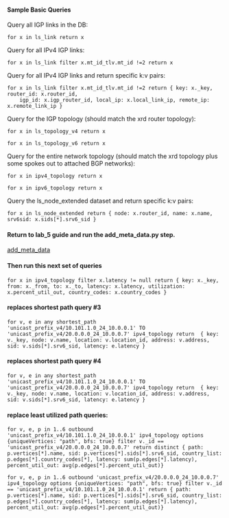 #### Sample Basic Queries

Query all IGP links in the DB:
```
for x in ls_link return x
```
Query for all IPv4 IGP links:
```
for x in ls_link filter x.mt_id_tlv.mt_id !=2 return x
```
Query for all IPv4 IGP links and return specific k:v pairs:
```
for x in ls_link filter x.mt_id_tlv.mt_id !=2 return { key: x._key, router_id: x.router_id, 
    igp_id: x.igp_router_id, local_ip: x.local_link_ip, remote_ip: x.remote_link_ip }
```
Query for the IGP topology (should match the xrd router topology):
```
for x in ls_topology_v4 return x
```
```
for x in ls_topology_v6 return x
```
Query for the entire network topology (should match the xrd topology plus some spokes out to attached BGP networks):
```
for x in ipv4_topology return x
```
```
for x in ipv6_topology return x
```
Query the ls_node_extended dataset and return specific k:v pairs:
```
for x in ls_node_extended return { node: x.router_id, name: x.name, srv6sid: x.sids[*].srv6_sid }
```

#### Return to lab_5 guide and run the add_meta_data.py step. 
[add_meta_data](https://github.com/jalapeno/SRv6_dCloud_Lab/blob/main/lab_5/lab_5-guide.md#populating-the-db-with-external-data)
#### Then run this next set of queries
```
for x in ipv4_topology filter x.latency != null return { key: x._key, from: x._from, to: x._to, latency: x.latency, utilization: x.percent_util_out, country_codes: x.country_codes }
```

#### replaces shortest path query #3
```
for v, e in any shortest_path 'unicast_prefix_v4/10.101.1.0_24_10.0.0.1' TO 'unicast_prefix_v4/20.0.0.0_24_10.0.0.7' ipv4_topology return  { key: v._key, node: v.name, location: v.location_id, address: v.address, sid: v.sids[*].srv6_sid, latency: e.latency }
```

#### replaces shortest path query #4
```
for v, e in any shortest_path 'unicast_prefix_v4/10.101.1.0_24_10.0.0.1' TO 'unicast_prefix_v4/20.0.0.0_24_10.0.0.7' ipv4_topology return  { key: v._key, node: v.name, location: v.location_id, address: v.address, sid: v.sids[*].srv6_sid, latency: e.latency }
```

#### replace least utilized path queries:
```
for v, e, p in 1..6 outbound 'unicast_prefix_v4/10.101.1.0_24_10.0.0.1' ipv4_topology options {uniqueVertices: "path", bfs: true} filter v._id == 'unicast_prefix_v4/20.0.0.0_24_10.0.0.7' return distinct { path: p.vertices[*].name, sid: p.vertices[*].sids[*].srv6_sid, country_list: p.edges[*].country_codes[*], latency: sum(p.edges[*].latency), percent_util_out: avg(p.edges[*].percent_util_out)}

```
```
for v, e, p in 1..6 outbound 'unicast_prefix_v4/20.0.0.0_24_10.0.0.7' ipv4_topology options {uniqueVertices: "path", bfs: true} filter v._id == 'unicast_prefix_v4/10.101.1.0_24_10.0.0.1' return { path: p.vertices[*].name, sid: p.vertices[*].sids[*].srv6_sid, country_list: p.edges[*].country_codes[*], latency: sum(p.edges[*].latency), percent_util_out: avg(p.edges[*].percent_util_out)}

```

